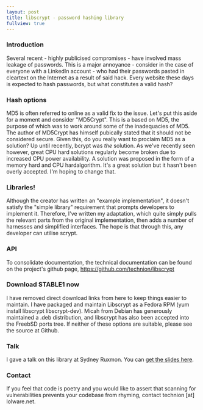 ```yaml
---
layout: post
title: libscrypt - password hashing library
fullview: true
---
```


### Introduction

Several recent - highly publicised compromises - have involved mass leakage of passwords. This is a major annoyance - consider in the case of everyone with a LinkedIn account - who had their passwords pasted in cleartext on the Internet as a result of said hack. Every website these days is expected to hash passwords, but what constitutes a valid hash? 

### Hash options

MD5 is often referred to online as a valid fix to the issue. Let's put this aside for a moment and consider "MD5Crypt". This is a based on MD5, the purpose of which was to work around some of the inadequacies of MD5. The author of MD5Crypt has himself pubically stated that it should not be considered secure. Given this, do you really want to proclaim MD5 as a solution?
 Up until recently, bcrypt was *the* solution. As we've recently seen however, great CPU hard solutions regularly become broken due to increased CPU power availability. A solution was proposed in the form of a memory hard and CPU hardalgorithm. It's a great solution but it hasn't been overly accepted. I'm hoping to change that. 

### Libraries!

Although the creator has written an "example implementation", it doesn't satisfy the "simple library" requirement that prompts developers to implement it. Therefore, I've written my adaptation, which quite simply pulls the relevant parts from the original implementation, then adds a number of harnesses and simplified interfaces. 
 The hope is that through this, any developer can utilise scrypt. 

### API

To consolidate documentation, the technical documentation can be found on the project's github page, https://github.com/technion/libscrypt 


### Download STABLE1 now

I have removed direct download links from here to keep things easier to maintain. I have packaged and maintain Libscrypt as a Fedora RPM (yum install libscrypt libscrypt-dev). Micah from Debian has generously maintained a .deb distribution, and libscrypt has also been accepted into the FreebSD ports tree. If neither of these options are suitable, please see the source at Github. 

### Talk

I gave a talk on this library at Sydney Ruxmon. You can [get the slides here](/Secure%20Password%20Storage.pptx). 

### Contact

If you feel that code is poetry and you would like to assert that scanning for vulnerabilities prevents your codebase from rhyming, contact technion [at] lolware.net.

